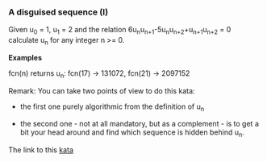 ### A disguised sequence (I)

Given u<sub>0</sub> = 1, u<sub>1</sub> = 2 and the relation 6u<sub>n</sub>u<sub>n+1</sub>-5u<sub>n</sub>u<sub>n+2</sub>+u<sub>n+1</sub>u<sub>n+2</sub> = 0 calculate u<sub>n</sub> for any integer n >= 0.

**Examples**

fcn(n) returns u<sub>n</sub>: fcn(17) -> 131072, fcn(21) -> 2097152

Remark: You can take two points of view to do this kata:

* the first one purely algorithmic from the definition of u<sub>n</sub>

* the second one - not at all mandatory, but as a complement - is to get a bit your head around and find which sequence is hidden behind u<sub>n</sub>.  

The link to this [kata](https://www.codewars.com/kata/a-disguised-sequence-i/java)

